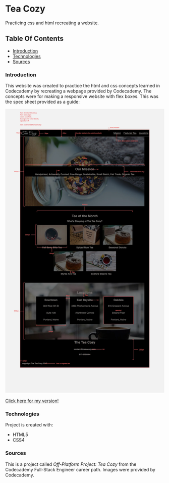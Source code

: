# Tea Cozy

Practicing css and html recreating a website. 

## Table Of Contents
* [Introduction](#Introduction)
* [Technologies](#Technologies)
* [Sources](#Sources)

### Introduction

This website was created to practice the html and css concepts learned in Codecademy by recreating a webpage provided by Codecademy. The concepts were for making a responsive website with flex boxes. This was the spec sheet provided as a guide:

![spec](https://github.com/jamzzy/tea-cozy/blob/main/specs/img-tea-cozy-redline.jpg?raw=true)

[Click here for my version!](https://jamzzy.github.io/tea-cozy/)

### Technologies
Project is created with:
* HTML5
* CSS4

### Sources
This is a project called *Off-Platform Project: Tea Cozy* from the Codecademy Full-Stack Engineer career path. Images were provided by Codecademy.